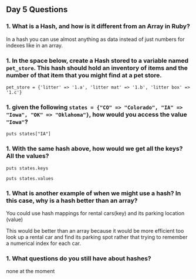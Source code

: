 ## Day 5 Questions

### 1. What is a Hash, and how is it different from an Array in Ruby?

In a hash you can use almost anything as data instead of just numbers for indexes like in an array.

### 1. In the space below, create a Hash stored to a variable named `pet_store`.  This hash should hold an inventory of items and the number of that item that you might find at a pet store.

`pet_store = {'litter' => '1.a', 'litter mat' => '1.b', 'litter box' => '1.c'}`

### 1. given the following `states = {"CO" => "Colorado", "IA" => "Iowa", "OK" => "Oklahoma"}`, how would you access the value `"Iowa"`?

`puts states["IA"]`

### 1. With the same hash above, how would we get all the keys?  All the values?

```
puts states.keys

puts states.values
```

### 1. What is another example of when we might use a hash?  In this case, why is a hash better than an array?

You could use hash mappings for rental cars(key) and its parking location (value)

This would be better than an array because it would be more efficient too look up a rental car and find its parking spot rather that trying to remember a numerical index for each car.

### 1. What questions do you still have about hashes?

none at the moment
